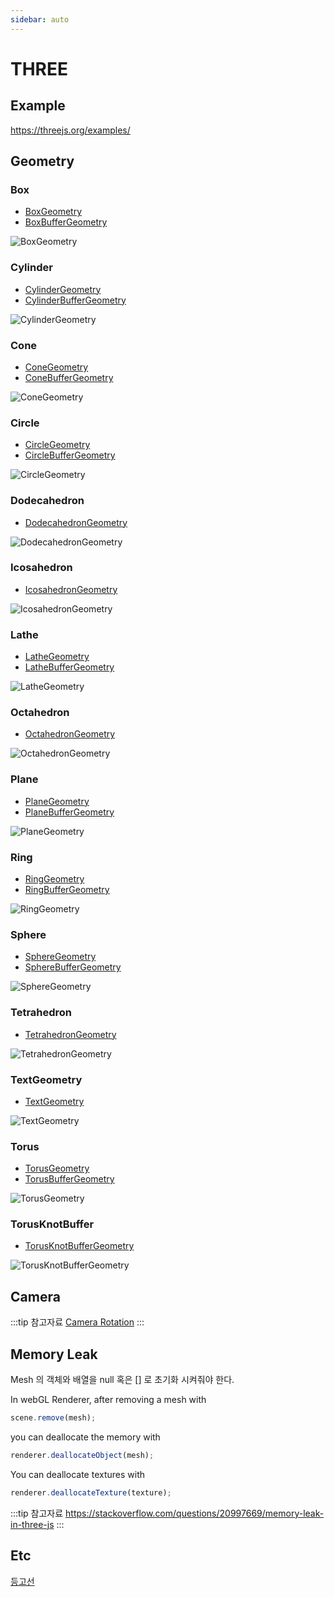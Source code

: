 ```yaml
---
sidebar: auto
---
```


# THREE

## Example

<https://threejs.org/examples/>

## Geometry

### Box

* [BoxGeometry](https://threejs.org/docs/scenes/geometry-browser.html?#BoxGeometry)
* [BoxBufferGeometry](https://threejs.org/docs/scenes/geometry-browser.html?#BoxBufferGeometry)

![BoxGeometry](/img/A062.png)

### Cylinder

* [CylinderGeometry](https://threejs.org/docs/scenes/geometry-browser.html?#CylinderGeometry)
* [CylinderBufferGeometry](https://threejs.org/docs/scenes/geometry-browser.html?#CylinderBufferGeometry)

![CylinderGeometry](/img/A063.png)

### Cone

* [ConeGeometry](https://threejs.org/docs/scenes/geometry-browser.html?#ConeGeometry)
* [ConeBufferGeometry](https://threejs.org/docs/scenes/geometry-browser.html?#ConeBufferGeometry)

![ConeGeometry](/img/A064.png)

### Circle

* [CircleGeometry](https://threejs.org/docs/scenes/geometry-browser.html?#CircleGeometry)
* [CircleBufferGeometry](https://threejs.org/docs/scenes/geometry-browser.html?#CircleBufferGeometry)

![CircleGeometry](/img/A065.png)

### Dodecahedron

* [DodecahedronGeometry](https://threejs.org/docs/scenes/geometry-browser.html?#DodecahedronGeometry)

![DodecahedronGeometry](/img/A066.png)

### Icosahedron

* [IcosahedronGeometry](https://threejs.org/docs/scenes/geometry-browser.html?#IcosahedronGeometry)

![IcosahedronGeometry](/img/A067.png)

### Lathe

* [LatheGeometry](https://threejs.org/docs/scenes/geometry-browser.html?#LatheGeometry)
* [LatheBufferGeometry](https://threejs.org/docs/scenes/geometry-browser.html?#LatheBufferGeometry)

![LatheGeometry](/img/A068.png)

### Octahedron

* [OctahedronGeometry](https://threejs.org/docs/scenes/geometry-browser.html?#OctahedronGeometry)

![OctahedronGeometry](/img/A069.png)

### Plane

* [PlaneGeometry](https://threejs.org/docs/scenes/geometry-browser.html?#PlaneGeometry)
* [PlaneBufferGeometry](https://threejs.org/docs/scenes/geometry-browser.html?#PlaneBufferGeometry)

![PlaneGeometry](/img/A070.png)

### Ring

* [RingGeometry](https://threejs.org/docs/scenes/geometry-browser.html?#RingGeometry)
* [RingBufferGeometry](https://threejs.org/docs/scenes/geometry-browser.html?#RingBufferGeometry)

![RingGeometry](/img/A071.png)

### Sphere

* [SphereGeometry](https://threejs.org/docs/scenes/geometry-browser.html?#SphereGeometry)
* [SphereBufferGeometry](https://threejs.org/docs/scenes/geometry-browser.html?#SphereBufferGeometry)

![SphereGeometry](/img/A072.png)

### Tetrahedron

* [TetrahedronGeometry](https://threejs.org/docs/scenes/geometry-browser.html?#TetrahedronGeometry)

![TetrahedronGeometry](/img/A073.png)

### TextGeometry

* [TextGeometry](https://threejs.org/docs/scenes/geometry-browser.html?#TextGeometry)

![TextGeometry](/img/A074.png)

### Torus

* [TorusGeometry](https://threejs.org/docs/scenes/geometry-browser.html?#TorusGeometry)
* [TorusBufferGeometry](https://threejs.org/docs/scenes/geometry-browser.html?#TorusBufferGeometry)

![TorusGeometry](/img/A075.png)

### TorusKnotBuffer

* [TorusKnotBufferGeometry](https://threejs.org/docs/scenes/geometry-browser.html?#TorusKnotBufferGeometry)

![TorusKnotBufferGeometry](/img/A076.png)

## Camera

:::tip 참고자료
[Camera Rotation](https://codepen.io/b29/pen/oYeKJK)
:::

## Memory Leak

Mesh 의 객체와 배열을 null 혹은 [] 로 초기화 시켜줘야 한다.

In webGL Renderer, after removing a mesh with

```javascript
scene.remove(mesh);
```

you can deallocate the memory with

```javascript
renderer.deallocateObject(mesh);
```

You can deallocate textures with

```javascript
renderer.deallocateTexture(texture);
```

:::tip 참고자료
<https://stackoverflow.com/questions/20997669/memory-leak-in-three-js>
:::

## Etc

[등고선](https://stemkoski.github.io/Three.js/Graphulus-Function.html)